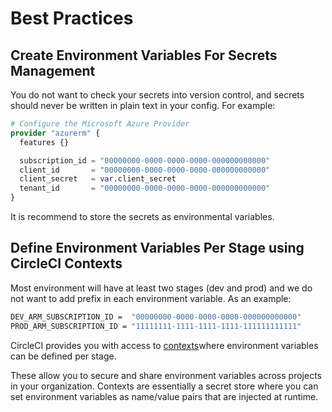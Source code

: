 # Best Practices

## Create Environment Variables For Secrets Management

You do not want to check your secrets into version control, and secrets should never be written in plain text in your config. For example:

```terraform
# Configure the Microsoft Azure Provider
provider "azurerm" {
  features {}

  subscription_id = "00000000-0000-0000-0000-000000000000"
  client_id       = "00000000-0000-0000-0000-000000000000"
  client_secret   = var.client_secret
  tenant_id       = "00000000-0000-0000-0000-000000000000"
}
```

It is recommend to store the secrets as environmental variables.

## Define Environment Variables Per Stage using CircleCI Contexts

Most environment will have at least two stages (dev and prod) and we do not want to add prefix in each environment variable. As an example:

```bash
DEV_ARM_SUBSCRIPTION_ID =  "00000000-0000-0000-0000-000000000000"
PROD_ARM_SUBSCRIPTION_ID = "11111111-1111-1111-1111-111111111111"
```

CircleCI provides you with access to [contexts](https://circleci.com/docs/contexts)where environment variables can be defined per stage.

These allow you to secure and share environment variables across projects in your organization. Contexts are essentially a secret store where you can
set environment variables as name/value pairs that are injected at runtime.
